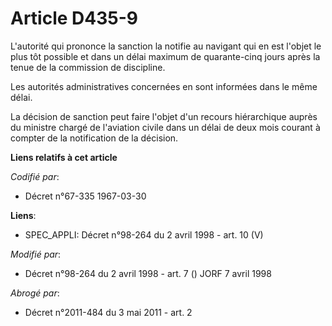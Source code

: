 # Article D435-9

L'autorité qui prononce la sanction la notifie au navigant qui en est l'objet le plus tôt possible et dans un délai maximum
de quarante-cinq jours après la tenue de la commission de discipline.

Les autorités administratives concernées en sont informées dans le même délai.

La décision de sanction peut faire l'objet d'un recours hiérarchique auprès du ministre chargé de l'aviation civile dans un
délai de deux mois courant à compter de la notification de la décision.

**Liens relatifs à cet article**

_Codifié par_:

  - Décret n°67-335 1967-03-30

**Liens**:

  - SPEC_APPLI: Décret n°98-264 du 2 avril 1998 - art. 10 (V)

_Modifié par_:

  - Décret n°98-264 du 2 avril 1998 - art. 7 () JORF 7 avril 1998

_Abrogé par_:

  - Décret n°2011-484 du 3 mai 2011 - art. 2
